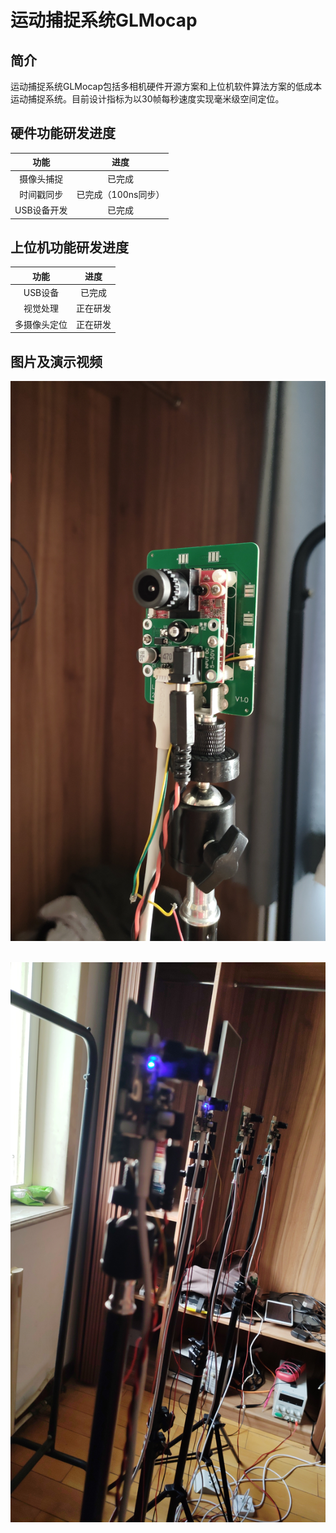 # 运动捕捉系统GLMocap

<a id = "mocap"></a>

## 简介

运动捕捉系统GLMocap包括多相机硬件开源方案和上位机软件算法方案的低成本运动捕捉系统。目前设计指标为以30帧每秒速度实现毫米级空间定位。


## 硬件功能研发进度
| 功能 | 进度 |
|:-----:|:-----:|
| 摄像头捕捉 | 已完成 |
| 时间戳同步 | 已完成（100ns同步） |
| USB设备开发 | 已完成 |

## 上位机功能研发进度
| 功能 | 进度 |
|:-----:|:-----:|
| USB设备 | 已完成 |
| 视觉处理 | 正在研发 |
| 多摄像头定位 | 正在研发 |
 

## 图片及演示视频

![GLMocap](img/mocap1.jpg)  
<br />  

![GLMocap](img/mocap2.jpg)  
<br />  


